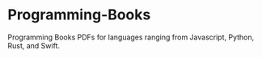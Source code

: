 # Programming-Books

Programming Books PDFs for languages ranging from Javascript, Python, Rust, and Swift.
